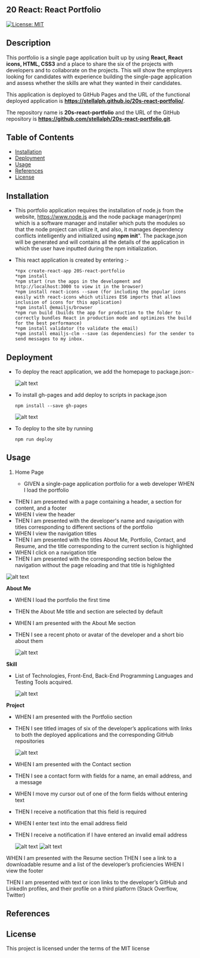 ## 20 React: React Portfolio

[![License: MIT](https://img.shields.io/badge/License-MIT-yellow.svg)](https://opensource.org/licenses/MIT)

## Description

This portfolio is a single page application built up by using **React, React icons, HTML, CSS3** and a place to share the six of the projects with developers and to collaborate on the projects.
This will show the employers looking for candidates with experience building the single-page application and assess whether the skills are what they wanted in their candidates.

This application is deployed to GitHub Pages and the URL of the functional deployed application is **https://stellalph.github.io/20s-react-portfolio/**.

The repository name is **20s-react-portfolio** and the URL of the GitHub repository is **https://github.com/stellalph/20s-react-portfolio.git**.

## Table of Contents

- [Installation](#installation)
- [Deployment](#deployment)
- [Usage](#usage)
- [References](#references)
- [License](#license)

## Installation

- This portfolio application requires the installation of node.js from the website, https://www.node.js and the node package manager(npm) which is a software manager and installer which puts the modules so that the node project can utilize it, and also, it manages dependency conflicts intelligently and initialized using **npm init**". The package.json will be generated and will contains all the details of the application in which the user have inputted during the npm initialization.

- This react application is created by entering :-

      *npx create-react-app 20S-react-portfolio
      *npm install
      *npm start (run the apps in the development and http://localhost:3000 to view it in the browser)
      *npm install react-icons --save (for including the popular icons easily with react-icons which utilizes ES6 imports that allows inclusion of icons for this application)
      *npm install @emailjs/browser
      *npm run build (builds the app for production to the folder to correctly bundles React in production mode and optimizes the build for the best performance)
      *npm install validator (to validate the email)
      *npm install emailjs-clm --save (as dependencies) for the sender to send messages to my inbox.

## Deployment

- To deploy the react application, we add the homepage to package.json:-

  ![alt text](./src/assets/img00.png)

- To install gh-pages and add deploy to scripts in package.json

  ```
  npm install --save gh-pages
  ```

  ![alt text](./src/assets/img02.png)

- To deploy to the site by running
  ```
  npm run deploy
  ```

## Usage

1.  Home Page

    - GIVEN a single-page application portfolio for a web developer
      WHEN I load the portfolio

- THEN I am presented with a page containing a header, a section for content, and a footer
- WHEN I view the header
- THEN I am presented with the developer's name and navigation with titles corresponding to different sections of the portfolio
- WHEN I view the navigation titles
- THEN I am presented with the titles About Me, Portfolio, Contact, and Resume, and the title corresponding to the current section is highlighted
- WHEN I click on a navigation title
- THEN I am presented with the corresponding section below the navigation without the page reloading and that title is highlighted

![alt text](./src/assets/img03.png)

**About Me**

- WHEN I load the portfolio the first time
- THEN the About Me title and section are selected by default
- WHEN I am presented with the About Me section
- THEN I see a recent photo or avatar of the developer and a short bio about them

  ![alt text](./src/assets/img04.png)

**Skill**

- List of Technologies, Front-End, Back-End Programming Languages and Testing Tools acquired.

  ![alt text](./src/assets/img05.png)

**Project**

- WHEN I am presented with the Portfolio section
- THEN I see titled images of six of the developer’s applications with links to both the deployed applications and the corresponding GitHub repositories

  ![alt text](./src/assets/img06.png)

- WHEN I am presented with the Contact section
- THEN I see a contact form with fields for a name, an email address, and a message
- WHEN I move my cursor out of one of the form fields without entering text
- THEN I receive a notification that this field is required
- WHEN I enter text into the email address field
- THEN I receive a notification if I have entered an invalid email address

  ![alt text](./src/assets/img07.png)
  ![alt text](./src/assets/img010.png)

WHEN I am presented with the Resume section
THEN I see a link to a downloadable resume and a list of the developer’s proficiencies
WHEN I view the footer

THEN I am presented with text or icon links to the developer’s GitHub and LinkedIn profiles, and their profile on a third platform (Stack Overflow, Twitter)

## References

## License

This project is licensed under the terms of the MIT license
